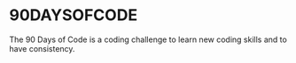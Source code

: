 # 90DAYSOFCODE
The 90 Days of Code is a coding challenge to learn new coding skills and to have consistency. 
